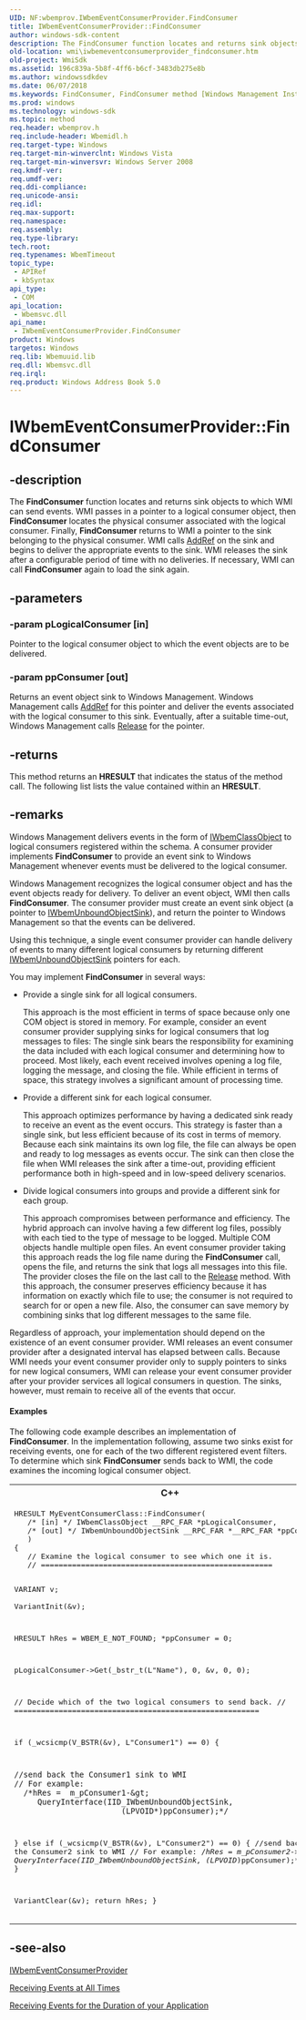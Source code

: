```yaml
---
UID: NF:wbemprov.IWbemEventConsumerProvider.FindConsumer
title: IWbemEventConsumerProvider::FindConsumer
author: windows-sdk-content
description: The FindConsumer function locates and returns sink objects to which WMI can send events.
old-location: wmi\iwbemeventconsumerprovider_findconsumer.htm
old-project: WmiSdk
ms.assetid: 196c839a-5b8f-4ff6-b6cf-3483db275e8b
ms.author: windowssdkdev
ms.date: 06/07/2018
ms.keywords: FindConsumer, FindConsumer method [Windows Management Instrumentation], FindConsumer method [Windows Management Instrumentation],IWbemEventConsumerProvider interface, IWbemEventConsumerProvider interface [Windows Management Instrumentation],FindConsumer method, IWbemEventConsumerProvider.FindConsumer, IWbemEventConsumerProvider::FindConsumer, _hmm_iwbemeventconsumerprovider_findconsumer, wbemprov/IWbemEventConsumerProvider::FindConsumer, wmi.iwbemeventconsumerprovider_findconsumer
ms.prod: windows
ms.technology: windows-sdk
ms.topic: method
req.header: wbemprov.h
req.include-header: Wbemidl.h
req.target-type: Windows
req.target-min-winverclnt: Windows Vista
req.target-min-winversvr: Windows Server 2008
req.kmdf-ver: 
req.umdf-ver: 
req.ddi-compliance: 
req.unicode-ansi: 
req.idl: 
req.max-support: 
req.namespace: 
req.assembly: 
req.type-library: 
tech.root: 
req.typenames: WbemTimeout
topic_type:
 - APIRef
 - kbSyntax
api_type:
 - COM
api_location:
 - Wbemsvc.dll
api_name:
 - IWbemEventConsumerProvider.FindConsumer
product: Windows
targetos: Windows
req.lib: Wbemuuid.lib
req.dll: Wbemsvc.dll
req.irql: 
req.product: Windows Address Book 5.0
---
```


# IWbemEventConsumerProvider::FindConsumer


## -description


The 
<b>FindConsumer</b> function locates and returns sink objects to which WMI can send events. WMI passes in a pointer to a logical consumer object, then 
<b>FindConsumer</b> locates the physical consumer associated with the logical consumer. Finally, 
<b>FindConsumer</b> returns to WMI a pointer to the sink belonging to the physical consumer. WMI calls <a href="_com_iunknown_addref">AddRef</a> on the sink and begins to deliver the appropriate events to the sink. WMI releases the sink after a configurable period of time with no deliveries. If necessary, WMI can call 
<b>FindConsumer</b> again to load the sink again.


## -parameters




### -param pLogicalConsumer [in]

Pointer to the logical consumer object to which the event objects are to be delivered.


### -param ppConsumer [out]

Returns an event object sink to Windows Management. Windows Management calls <a href="_com_iunknown_addref">AddRef</a> for this pointer and deliver the events associated with the logical consumer to this sink. Eventually, after a suitable time-out, Windows Management calls <a href="_com_iunknown_release">Release</a> for the pointer.


## -returns



This method returns an <b>HRESULT</b> that indicates the status of the method call. The following list lists the value contained within an <b>HRESULT</b>.




## -remarks



Windows Management delivers events in the form of 
<a href="https://msdn.microsoft.com/a3ce37d7-5580-4b84-9119-78412c8e0d27">IWbemClassObject</a> to logical consumers registered within the schema. A consumer provider implements 
<b>FindConsumer</b> to provide an event sink to Windows Management whenever events must be delivered to the logical consumer.

Windows Management recognizes the logical consumer object and has the event objects ready for delivery. To deliver an event object, WMI then calls 
<b>FindConsumer</b>. The consumer provider must create an event sink object (a pointer to 
<a href="https://msdn.microsoft.com/a890aefe-e35e-4635-874d-953194f99a82">IWbemUnboundObjectSink</a>), and return the pointer to Windows Management so that the events can be delivered.

Using this technique, a single event consumer provider can handle delivery of events to many different logical consumers by returning different 
<a href="https://msdn.microsoft.com/a890aefe-e35e-4635-874d-953194f99a82">IWbemUnboundObjectSink</a> pointers for each.

You may implement 
<b>FindConsumer</b> in several ways:

<ul>
<li>
Provide a single sink for all logical consumers.

This approach is the most efficient in terms of space because only one COM object is stored in memory. For example, consider an event consumer provider supplying sinks for logical consumers that log messages to files: The single sink bears the responsibility for examining the data included with each logical consumer and determining how to proceed. Most likely, each event received involves opening a log file, logging the message, and closing the file. While efficient in terms of space, this strategy involves a significant amount of processing time.

</li>
<li>
Provide a different sink for each logical consumer.

This approach optimizes performance by having a dedicated sink ready to receive an event as the event occurs. This strategy is faster than a single sink, but less efficient because of its cost in terms of memory. Because each sink maintains its own log file, the file can always be open and ready to log messages as events occur. The sink can then close the file when WMI releases the sink after a time-out, providing efficient performance both in high-speed and in low-speed delivery scenarios.

</li>
<li>
Divide logical consumers into groups and provide a different sink for each group.

This approach compromises between performance and efficiency. The hybrid approach can involve having a few different log files, possibly with each tied to the type of message to be logged. Multiple COM objects handle multiple open files. An event consumer provider taking this approach reads the log file name during the 
<b>FindConsumer</b> call, opens the file, and returns the sink that logs all messages into this file. The provider closes the file on the last call to the <a href="_com_iunknown_release">Release</a> method. With this approach, the consumer preserves efficiency because it has information on exactly which file to use; the consumer is not required to search for or open a new file. Also, the consumer can save memory by combining sinks that log different messages to the same file.

</li>
</ul>
Regardless of approach, your implementation should depend on the existence of an event consumer provider. WMI releases an event consumer provider after a designated interval has elapsed between calls. Because WMI needs your event consumer provider only to supply pointers to sinks for new logical consumers, WMI can release your event consumer provider after your provider services all logical consumers in question. The sinks, however, must remain to receive all of the events that occur.


#### Examples

The following code example describes an implementation of 
<b>FindConsumer</b>. In the implementation following, assume two sinks exist for receiving events, one for each of the two different registered event filters. To determine which sink 
<b>FindConsumer</b> sends back to WMI, the code examines the incoming logical consumer object.

<div class="code"><span codelanguage="ManagedCPlusPlus"><table>
<tr>
<th>C++</th>
</tr>
<tr>
<td>
<pre>HRESULT MyEventConsumerClass::FindConsumer(
   /* [in] */ IWbemClassObject __RPC_FAR *pLogicalConsumer,
   /* [out] */ IWbemUnboundObjectSink __RPC_FAR *__RPC_FAR *ppConsumer
   )
{
   // Examine the logical consumer to see which one it is.
   // ====================================================

   VARIANT v;    
   VariantInit(&amp;v);

   HRESULT hRes = WBEM_E_NOT_FOUND;
   *ppConsumer = 0;

   pLogicalConsumer-&gt;Get(_bstr_t(L"Name"), 0, &amp;v, 0, 0);

   // Decide which of the two logical consumers to send back.
   // =======================================================

   if (_wcsicmp(V_BSTR(&amp;v), L"Consumer1") == 0)
   {

    //send back the Consumer1 sink to WMI
    // For example:
      /*hRes =  m_pConsumer1-&gt;
         QueryInterface(IID_IWbemUnboundObjectSink,
                           (LPVOID*)ppConsumer);*/
   }
   else if (_wcsicmp(V_BSTR(&amp;v), L"Consumer2") == 0)
   {
    //send back the Consumer2 sink to WMI
    // For example:
      /*hRes =  m_pConsumer2-&gt;
          QueryInterface(IID_IWbemUnboundObjectSink,
                            (LPVOID*)ppConsumer);*/
   }

   VariantClear(&amp;v);
   return hRes;
}</pre>
</td>
</tr>
</table></span></div>



## -see-also




<a href="https://msdn.microsoft.com/793bbc22-4a8b-4ab3-8cfe-7d81f42a6b7f">IWbemEventConsumerProvider</a>



<a href="https://msdn.microsoft.com/475dca47-b1e5-4362-ab00-9ab9383e92f9">Receiving Events at All Times</a>



<a href="https://msdn.microsoft.com/380ac556-ba0a-4fae-8b76-0645d99e8583">Receiving Events for the Duration of your Application</a>
 

 

